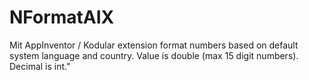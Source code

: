 # NFormatAIX
Mit AppInventor / Kodular extension format numbers based on default system language and country. Value is double (max 15 digit numbers). Decimal is int."
